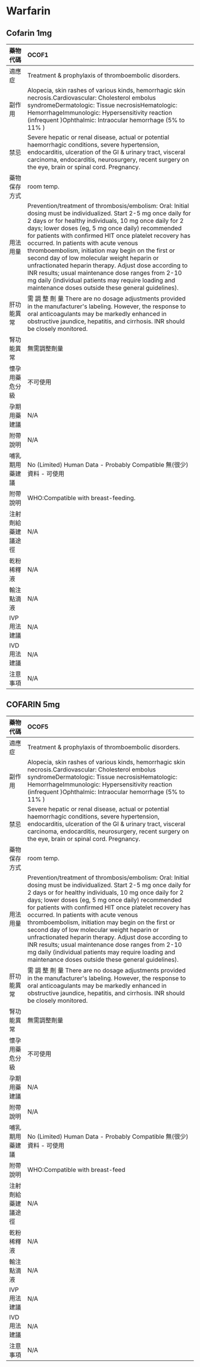 # Warfarin

## Cofarin 1mg

| 藥物代碼 | OCOF1 |
| :--- | :--- |
| 適應症 | Treatment & prophylaxis of thromboembolic disorders. |
| 副作用 | Alopecia, skin rashes of various kinds, hemorrhagic skin necrosis.Cardiovascular: Cholesterol embolus syndromeDermatologic: Tissue necrosisHematologic: HemorrhageImmunologic: Hypersensitivity reaction \(infrequent \)Ophthalmic: Intraocular hemorrhage \(5% to 11% \) |
| 禁忌 | Severe hepatic or renal disease, actual or potential haemorrhagic conditions, severe hypertension, endocarditis, ulceration of the GI & urinary tract, visceral carcinoma, endocarditis, neurosurgery, recent surgery on the eye, brain or spinal cord. Pregnancy. |
| 藥物保存方式 | room temp. |
| 用法用量 | Prevention/treatment of thrombosis/embolism: Oral: Initial dosing must be individualized. Start 2-5 mg once daily for 2 days or for healthy individuals, 10 mg once daily for 2 days; lower doses \(eg, 5 mg once daily\) recommended for patients with confirmed HIT once platelet recovery has occurred. In patients with acute venous thromboembolism, initiation may begin on the first or second day of low molecular weight heparin or unfractionated heparin therapy. Adjust dose according to INR results; usual maintenance dose ranges from 2-10 mg daily \(individual patients may require loading and maintenance doses outside these general guidelines\). |
| 肝功能異常 | 需 調 整 劑 量  There are no dosage adjustments provided in the manufacturer's labeling. However, the response to oral anticoagulants may be markedly enhanced in obstructive jaundice, hepatitis, and cirrhosis. INR should be closely monitored. |
| 腎功能異常 | 無需調整劑量 |
| 懷孕用藥危分級 | 不可使用 |
| 孕期用藥建議 | N/A |
| 附帶說明 | N/A |
| 哺乳期用藥建議 | No \(Limited\) Human Data - Probably Compatible 無\(很少\)資料 - 可使用 |
| 附帶說明 | WHO:Compatible with breast-feeding. |
| 注射劑給藥建議途徑 | N/A |
| 乾粉稀釋液 | N/A |
| 輸注點滴液 | N/A |
| IVP 用法建議 | N/A |
| IVD 用法建議 | N/A |
| 注意事項 | N/A |

## COFARIN 5mg

| 藥物代碼 | OCOF5 |
| :--- | :--- |
| 適應症 | Treatment & prophylaxis of thromboembolic disorders. |
| 副作用 | Alopecia, skin rashes of various kinds, hemorrhagic skin necrosis.Cardiovascular: Cholesterol embolus syndromeDermatologic: Tissue necrosisHematologic: HemorrhageImmunologic: Hypersensitivity reaction \(infrequent \)Ophthalmic: Intraocular hemorrhage \(5% to 11% \) |
| 禁忌 | Severe hepatic or renal disease, actual or potential haemorrhagic conditions, severe hypertension, endocarditis, ulceration of the GI & urinary tract, visceral carcinoma, endocarditis, neurosurgery, recent surgery on the eye, brain or spinal cord. Pregnancy. |
| 藥物保存方式 | room temp. |
| 用法用量 | Prevention/treatment of thrombosis/embolism: Oral: Initial dosing must be individualized. Start 2-5 mg once daily for 2 days or for healthy individuals, 10 mg once daily for 2 days; lower doses \(eg, 5 mg once daily\) recommended for patients with confirmed HIT once platelet recovery has occurred. In patients with acute venous thromboembolism, initiation may begin on the first or second day of low molecular weight heparin or unfractionated heparin therapy. Adjust dose according to INR results; usual maintenance dose ranges from 2-10 mg daily \(individual patients may require loading and maintenance doses outside these general guidelines\). |
| 肝功能異常 | 需 調 整 劑 量  There are no dosage adjustments provided in the manufacturer's labeling. However, the response to oral anticoagulants may be markedly enhanced in obstructive jaundice, hepatitis, and cirrhosis. INR should be closely monitored. |
| 腎功能異常 | 無需調整劑量 |
| 懷孕用藥危分級 | 不可使用 |
| 孕期用藥建議 | N/A |
| 附帶說明 | N/A |
| 哺乳期用藥建議 | No \(Limited\) Human Data - Probably Compatible 無\(很少\)資料 - 可使用 |
| 附帶說明 | WHO:Compatible with breast-feed |
| 注射劑給藥建議途徑 | N/A |
| 乾粉稀釋液 | N/A |
| 輸注點滴液 | N/A |
| IVP 用法建議 | N/A |
| IVD 用法建議 | N/A |
| 注意事項 | N/A |

